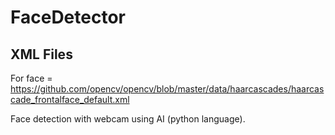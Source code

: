 # FaceDetector
 
 ## XML Files
 
 For face = https://github.com/opencv/opencv/blob/master/data/haarcascades/haarcascade_frontalface_default.xml
 
 Face detection with webcam using AI (python language).
